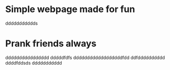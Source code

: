 # Simple webpage made for fun
ddddddddddds
# Prank friends always
dddddddddddddddd
dddddfdfs
ddddddddddddddddddfdd
ddfdddddddddd
ddddfddsds
ddddddddddd